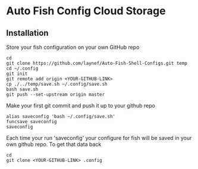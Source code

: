 # Auto Fish Config Cloud Storage

## Installation

Store your fish configuration on your own GitHub repo

```
cd
git clone https://github.com/laynef/Auto-Fish-Shell-Configs.git temp
cd ~/.config
git init
git remote add origin <YOUR-GITHUB-LINK>
cp ./../temp/save.sh ~/.config/save.sh
bash save.sh
git push --set-upstream origin master
```

Make your first git commit and push it up to your github repo

```
alias saveconfig 'bash ~/.config/save.sh'
funcsave saveconfig
saveconfig
```

Each time your run 'saveconfig' your configure for fish will be saved
in your own github repo. To get that data back

```
cd
git clone <YOUR-GITHUB-LINK> .config
```